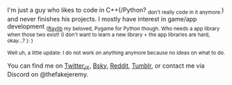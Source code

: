 I'm just a guy who likes to code in C++(/Python? <sub>don't really code in it anymore.</sub>) and never finishes his projects. I mostly have interest in game/app development <sub>([Raylib](https://github.com/raysan5/raylib) my beloved, Pygame for Python though. Who needs a app library when those two exist! (I don't want to learn a new library + the app libraries are hard, okay...? ): )</sub>

<sub>Well uh, a little update: I do not work on anything anymore because no ideas on what to do.</sub>

You can find me on [Twitter<sub>/X</sub>](https://x.com/TheFakeJeremy_), [Bsky](https://bsky.app/profile/thefakejeremy.bsky.social), [Reddit](https://www.reddit.com/user/Historical-Study-223/), [Tumblr](https://www.tumblr.com/thefakejeremy), or contact me via Discord on @thefakejeremy. 
